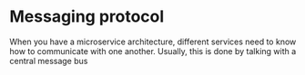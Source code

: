 # Messaging protocol

When you have a microservice architecture, different services need to know how to communicate with 
one another.  Usually, this is done by talking with a central message bus